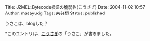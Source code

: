 Title: J2MEにBytecode検証の脆弱性(こうさぎ)
Date: 2004-11-02 10:57
Author: masayukig
Tags: 未分類
Status: published

うさこは、blogした？

\*このエントリは、[こうさぎ](http://cousagi.yomiusa.net/)の「うさこ」が書きました。
